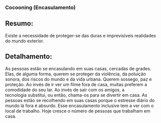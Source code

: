 ### Cocooning (Encasulamento)

## Resumo:
Existe a necessidade de proteger-se das duras e imprevisíveis realidades do mundo exterior.

## Detalhamento: 
As pessoas estão se encasulando em suas casas, cercadas de grades. Elas, de alguma forma, querem se proteger da violência, da poluição sonora, dos riscos do mundo e da vida urbana. Querem sossego, paz e proteção. Ao invés de ir ver um filme fora de casa, muitas preferem a comodidade do seu lar. Ao invés de sair com os amigos, a tecnologia substitui, ou então, chama-os para se divertir em casa. As pessoas estão se recolhendo em suas casas porque o estresse diário do mundo lá fora é absurdo. Esse encasulamento inclusive tem a ver com o local de trabalho. Hoje cresce o número de pessoas que trabalham em casa.